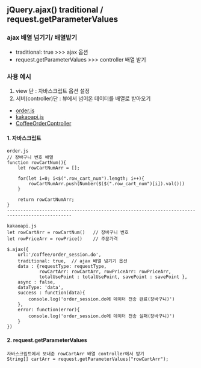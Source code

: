 ## jQuery.ajax() traditional / request.getParameterValues

### ajax 배열 넘기기/ 배열받기

- traditional: true >>> ajax 옵션
- request.getParameterValues >>> controller 배열 받기

### 사용 예시

1. view 단 : 자바스크립트 옵션 설정
2. 서버(controller)단 : 뷰에서 넘어온 데이터를 배열로 받아오기

- [order.js](https://github.com/hyeah0/SmartWeb_Contents_WebApplication_developer_class/blob/main/6_Spring_Project_%EC%9B%90%EB%91%90%EC%87%BC%ED%95%91%EB%AA%B0/spring/Final_Coffee_CuppACoffee/src/main/webapp/resources/js/cartAndOrderJs/order.js)
- [kakaoapi.js](https://github.com/hyeah0/SmartWeb_Contents_WebApplication_developer_class/blob/main/6_Spring_Project_%EC%9B%90%EB%91%90%EC%87%BC%ED%95%91%EB%AA%B0/spring/Final_Coffee_CuppACoffee/src/main/webapp/resources/js/cartAndOrderJs/kakaoapi.js)
- [CoffeeOrderController](https://github.com/hyeah0/SmartWeb_Contents_WebApplication_developer_class/blob/main/6_Spring_Project_%EC%9B%90%EB%91%90%EC%87%BC%ED%95%91%EB%AA%B0/spring/Final_Coffee_CuppACoffee/src/main/java/com/spring/coffee/CoffeeOrderController.java)

#### 1. 자바스크립트

```
order.js
// 장바구니 번호 배열
function rowCartNum(){
    let rowCartNumArr = [];

    for(let i=0; i<$(".row_cart_num").length; i++){
        rowCartNumArr.push(Number($($(".row_cart_num")[i]).val()))
    }

    return rowCartNumArr;
}
----------------------------------------------------------------------------------------------

kakaoapi.js
let rowCartArr = rowCartNum()	// 장바구니 번호
let rowPriceArr = rowPrice()	// 주문가격

$.ajax({
    url:'/coffee/order_session.do',
    traditional: true,	// ajax 배열 넘기기 옵션
    data : {requestType: requestType,
            rowCartArr: rowCartArr, rowPriceArr: rowPriceArr,
            totalUsePoint : totalUsePoint, savePoint : savePoint },
    async : false,
    dataType: 'data',
    success : function(data){
        console.log('order_session.do에 데이터 전송 완료(장바구니)')
    },
    error: function(error){
        console.log('order_session.do에 데이터 전송 실패(장바구니)')
    }
})
```

#### 2. request.getParameterValues

```
자바스크립트에서 보내준 rowCartArr 배열 controller에서 받기
String[] cartArr = request.getParameterValues("rowCartArr");

```
